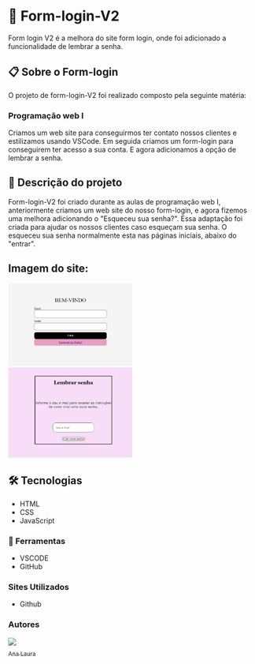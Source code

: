 # 🚀 Form-login-V2
Form login V2 é a melhora do site form login, onde foi adicionado a funcionalidade de lembrar a senha.
## 📋 Sobre o Form-login
O projeto de form-login-V2 foi realizado composto pela seguinte matéria:
### Programação web I
Criamos um web site para conseguirmos ter contato nossos clientes e estilizamos usando VSCode. Em seguida criamos um form-login para conseguirem ter acesso a sua conta. E agora adicionamos a opção de lembrar a senha.
## 📄 Descrição do projeto
Form-login-V2 foi criado durante as aulas de programação web I, anteriormente criamos um web site do nosso form-login, e agora fizemos uma melhora adicionando o "Esqueceu sua senha?". Essa adaptação foi criada para ajudar os nossos clientes caso esqueçam sua senha. O esqueceu sua senha normalmente esta nas páginas iniciais, abaixo do "entrar".
## Imagem do site:
<img src="img1.png" width="50%">
<img src="img2.png" width="50%">
<img src="" width="50%">

## 🛠️ Tecnologias  
* HTML
* CSS
* JavaScript
### 🔧 Ferramentas
* VSCODE
* GitHub
### Sites Utilizados
* Github
### Autores 
 [<img loading="lazy" src="https://user-images.githubusercontent.com/140809968/272249265-389c8791-1744-4a19-a9a0-fde05e6dd499.jpg" width=95><br><sub>Ana Laura</sub>](https://github.com/anacenali) 

 